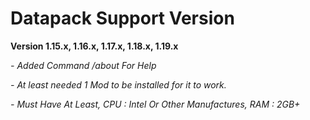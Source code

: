 # Datapack Support Version #

**Version 1.15.x, 1.16.x, 1.17.x, 1.18.x, 1.19.x**

*- Added Command /about For Help*

*- At least needed 1 Mod to be installed for it to work.*

*- Must Have At Least, CPU : Intel Or Other Manufactures, RAM : 2GB+*